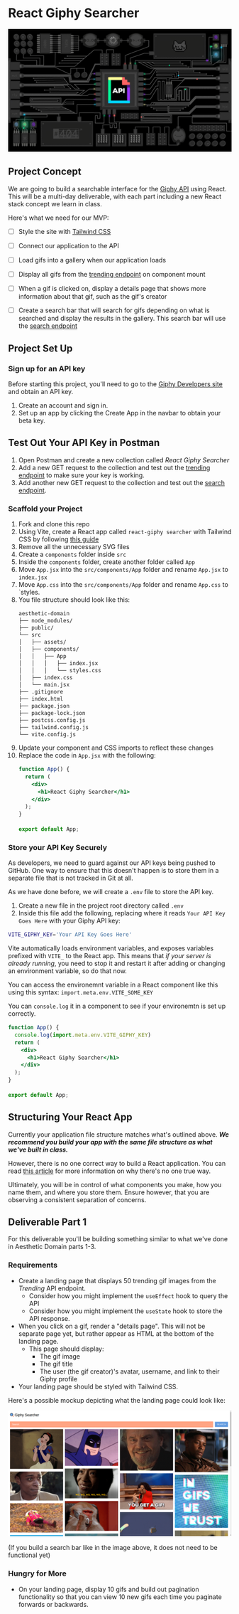 # React Giphy Searcher
<p align="center"><img src="./repo_banner.gif" /></p>

## Project Concept
We are going to build a searchable interface for the [Giphy API](https://developers.giphy.com/) using React. This will be a multi-day deliverable, with each part including a new React stack concept we learn in class.

Here's what we need for our MVP:
- [ ] Style the site with [Tailwind CSS](https://tailwindcss.com/)
- [ ] Connect our application to the API
- [ ] Load gifs into a gallery when our application loads
- [ ] Display all gifs from the [trending endpoint](https://developers.giphy.com/docs/api/endpoint/#trending) on component mount
- [ ] When a gif is clicked on, display a details page that shows more information about that gif, such as the gif's creator
- [ ] Create a search bar that will search for gifs depending on what is searched and display the results in the gallery. This search bar will use the [search endpoint](https://developers.giphy.com/docs/api/endpoint/#search)


## Project Set Up
### Sign up for an API key
Before starting this project, you'll need to go to the [Giphy Developers site](https://developers.giphy.com/docs/api/) and obtain an API key.
1.  Create an account and sign in.
1.  Set up an app by clicking the Create App in the navbar to obtain your beta key.

## Test Out Your API Key in Postman
1. Open Postman and create a new collection called *React Giphy Searcher*
1. Add a new GET request to the collection and test out the [trending endpoint](https://developers.giphy.com/docs/api/endpoint/#trending) to make sure your key is working.
1. Add another new GET request to the collection and test out the [search endpoint](https://developers.giphy.com/docs/api/endpoint/#trending).

### Scaffold your Project
1. Fork and clone this repo
1. Using Vite, create a React app called `react-giphy searcher` with Tailwind CSS by following [this guide](https://tailwindcss.com/docs/guides/vite)
1. Remove all the unnecessary SVG files
1. Create a `components` folder inside `src`
1. Inside the `components` folder, create another folder called `App`
1. Move `App.jsx` into the `src/components/App` folder and rename `App.jsx` to `index.jsx`
1. Move `App.css` into the `src/components/App` folder and rename `App.css` to `styles.
1. You file structure should look like this:
    ```
    aesthetic-domain
    ├── node_modules/
    ├── public/
    └── src
    │   ├── assets/
    │   ├── components/
    │   │   ├── App
    │   │   │   ├── index.jsx
    │   │   │   └── styles.css
    │   ├── index.css
    │   └── main.jsx
    ├── .gitignore
    ├── index.html
    ├── package.json
    ├── package-lock.json
    ├── postcss.config.js
    ├── tailwind.config.js
    └── vite.config.js
    ```
1. Update your component and CSS imports to reflect these changes
1. Replace the code in `App.jsx` with the following:
    ```jsx
    function App() {
      return (
        <div>
          <h1>React Giphy Searcher</h1>
        </div>
      );
    }

    export default App;
    ```

### Store your API Key Securely
As developers, we need to guard against our API keys being pushed to GitHub. One way to ensure that this doesn't happen is to store them in a separate file that is not tracked in Git at all.

As we have done before, we will create a `.env` file to store the API key.

1. Create a new file in the project root directory called `.env`
1. Inside this file add the following, replacing where it reads `Your API Key Goes Here` with your Giphy API key:
```bash
VITE_GIPHY_KEY='Your API Key Goes Here'
```

Vite automatically loads environment variables, and exposes variables prefixed with `VITE_` to the React app. This means that _if your server is already running_, you need to stop it and restart it after adding or changing an environment variable, so do that now.

You can access the environemnt variable in a React component like this using this syntax:
`import.meta.env.VITE_SOME_KEY`

You can `console.log` it in a component to see if your environemtn is set up correctly.
```jsx
function App() {
  console.log(import.meta.env.VITE_GIPHY_KEY)
  return (
    <div>
      <h1>React Giphy Searcher</h1>
    </div>
  );
}

export default App;
```

## Structuring Your React App
Currently your application file structure matches what's outlined above. ***We recommend you build your app with the same file structure as what we've built in class.***

However, there is no one correct way to build a React application. You can read [this article](https://david-gilbertson.medium.com/the-100-correct-way-to-structure-a-react-app-or-why-theres-no-such-thing-3ede534ef1ed) for more information on why there's no one true way. 

Ultimately, you will be in control of what components you make, how you name them, and where you store them. Ensure however, that you are observing a consistent separation of concerns.


## Deliverable Part 1
For this deliverable you'll be building something similar to what we've done in Aesthetic Domain parts 1-3. 

### Requirements
- Create a landing page that displays 50 trending gif images from the *Trending* API endpoint.
    - Consider how you might implement the `useEffect` hook to query the API
    - Consider how you might implement the `useState` hook to store the API response.
- When you click on a gif, render a "details page". This will not be separate page yet, but rather appear as HTML at the bottom of the landing page.
    - This page should display: 
        - The gif image
        - The gif title
        - The user (the gif creator)'s avatar, username, and link to their Giphy profile
- Your landing page should be styled with Tailwind CSS.

Here's a possible mockup depicting what the landing page could look like:

![Landing Page](./trending.png)

(If you build a search bar like in the image above, it does not need to be functional yet)

### Hungry for More
- On your landing page, display 10 gifs and build out pagination functionality so that you can view 10 new gifs each time you paginate forwards or backwards.
